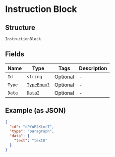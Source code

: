 
# Instruction Block

## Structure

`InstructionBlock`

## Fields

| Name | Type | Tags | Description |
|  --- | --- | --- | --- |
| `Id` | `string` | Optional | - |
| `Type` | [`TypeEnum?`](../../doc/models/type-enum.md) | Optional | - |
| `Data` | [`Data2`](../../doc/models/data-2.md) | Optional | - |

## Example (as JSON)

```json
{
  "id": "cPYuP2KtocT",
  "type": "paragraph",
  "data": {
    "text": "text0"
  }
}
```

